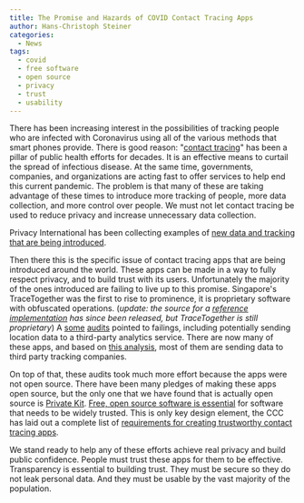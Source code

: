 ```yaml
---
title: The Promise and Hazards of COVID Contact Tracing Apps
author: Hans-Christoph Steiner
categories:
  - News
tags:
  - covid
  - free software
  - open source
  - privacy
  - trust
  - usability
---
```


There has been increasing interest in the possibilities of tracking
people who are infected with Coronavirus using all of the various
methods that smart phones provide.  There is good reason: "[contact
tracing](https://en.wikipedia.org/wiki/Contact_tracing)" has been a
pillar of public health efforts for decades.  It is an effective means
to curtail the spread of infectious disease.  At the same time,
governments, companies, and organizations are acting fast to offer
services to help end this current pandemic.  The problem is that many
of these are taking advantage of these times to introduce more
tracking of people, more data collection, and more control over
people.  We must not let contact tracing be used to reduce privacy
and increase unnecessary data collection.

Privacy International has been collecting examples of
[new data and tracking that are being introduced](https://privacyinternational.org/examples/tracking-global-response-covid-19).

Then there this is the specific issue of contact tracing apps that are
being introduced around the world.  These apps can be made in a way to
fully respect privacy, and to build trust with its users.  Unfortunately the majority of the ones introduced are failing to live up to this promise.  Singapore's TraceTogether was the first to rise to prominence, it is proprietary software with obfuscated operations. (_update: the source for a [reference implementation](https://github.com/opentrace-community) has since been released, but TraceTogether is still proprietary_)   A [some](https://medium.com/@zerotypic/reversing-tracetogether-initial-analysis-edc940e86aa8) [audits](https://splira.com/2020-03-28/) pointed to failings, including potentially sending location data to a third-party analytics service.  There are now many of these apps, and based on [this analysis](https://forensic.defensive-lab.agency/covid/), most of them are sending data to third party tracking companies.

On top of that, these audits took much more effort because the apps
were not open source.  There have been many pledges of making these
apps open source, but the only one that we have found that is actually
open source is [Private Kit](https://privatekit.mit.edu/).  [Free, open
source software is essential](https://fsfe.org/news/2020/news-20200402-02.en.html)
for software that needs to be widely
trusted.  This is only key design element, the CCC has laid out a
complete list of [requirements for creating trustworthy contact
tracing apps](https://www.ccc.de/en/updates/2020/contact-tracing-requirements).

We stand ready to help any of these efforts achieve real privacy and
build public confidence.  People must trust these apps for them to be
effective.  Transparency is essential to building trust.  They must be
secure so they do not leak personal data.  And they must be usable by
the vast majority of the population.
